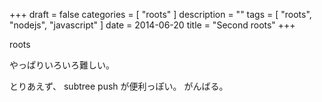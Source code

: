 +++
draft = false
categories = [ "roots" ]
description = ""
tags = [ "roots", "nodejs", "javascript" ]
date = 2014-06-20
title = "Second roots"
+++

roots

やっぱりいろいろ難しい。

とりあえず、 subtree push が便利っぽい。
がんばる。

